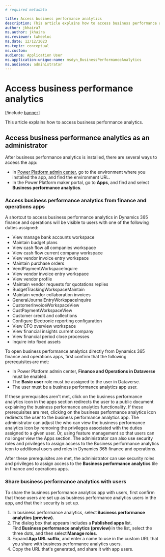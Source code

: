 ```yaml
---
# required metadata

title: Access business performance analytics
description: This article explains how to access business performance analytics.
author: jkhaira7
ms.author: jkhaira
ms.reviewer: twheeloc 
ms.date: 12/12/2023
ms.topic: conceptual
ms.custom:
audience: Application User
ms.application-unique-name: msdyn_BusinessPerformanceAnalytics
ms.audience: administrator
---
```


# Access business performance analytics

[!include [banner](../includes/banner.md)]

This article explains how to access business performance analytics.

## Access business performance analytics as an administrator

After business performance analytics is installed, there are several ways to access the app:

- In [Power Platform admin center](https://admin.powerplatform.microsoft.com/), go to the environment where you installed the app, and find the environment URL.
- In the Power Platform maker portal, go to **Apps**, and find and select **Business performance analytics**.

### Access business performance analytics from finance and operations apps

A shortcut to access business performance analytics in Dynamics 365 finance and operations will be visible to users with one of the following duties assigned:  
 - View manage bank accounts workspace
 - Maintain budget plans
 - View cash flow all companies workspace
 - View cash flow current company workspace
 - View vendor invoice entry workspace
 - Maintain purchase orders
 - VendPaymentWorkspaceInquire
 - View vendor invoice entry workspace
 - View vendor profile
 - Maintain vendor requests for quotations replies
 - BudgetTrackingWorkspaceMaintain
 - Maintain vendor collaboration invoices
 - GeneralJournalEntryWorkspaceInquire
 - CustomerInvoiceWorkspaceView
 - CustPaymentWorkspaceView
 - Customer credit and collections
 - Configure Electronic reporting configuration
 - View CFO overview workspace
 - View financial insights current company
 - View financial period close processes
 - Inquire into fixed assets


To open business performance analytics directly from Dynamics 365 finance and operations apps, first confirm that the following prerequisites are met:

- In Power Platform admin center, **Finance and Operations in Dataverse** must be enabled.
- The **Basic user** role must be assigned to the user in Dataverse.
- The user must be a business performance analytics app user.

If these prerequisites aren't met, click on the business performance analytics icon in the apps section redirects the user to a public document explaining the business performance analytics functionality. If these prerequisites are met, clicking on the business performance analytics icon redirects the user to the business performance analytics app. 
The administrator can adjust the who can view the business performance analytics icon by removing the privileges associated with the duties assigned to a given user. Or, using feature management so that users can no longer view the Apps section. The administrator can also use security roles and privileges to assign access to the Business performance analytics icon to additional users and roles in Dynamics 365 finance and operations.


After these prerequisites are met, the administrator can use security roles and privileges to assign access to the **Business performance analytics** tile in finance and operations apps.

### Share business performance analytics with users

To share the business performance analytics app with users, first confirm that those users are set up as business performance analytics users in the app, and that their security is set up.

1. In business performance analytics, select **Business performance analytics (preview)**.
2. The dialog box that appears includes a **Published apps** list. Find **Business performance analytics (preview)** in the list, select the three dots, and then select **Manage roles**.
3. Expand **App URL suffix**, and enter a name to use in the custom URL that you share with business performance analytics users.
4. Copy the URL that's generated, and share it with app users.
